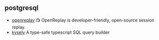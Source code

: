 ## postgresql

- [openreplay](https://github.com/openreplay/openreplay) :tv: OpenReplay is developer-friendly, open-source session replay.
- [kysely](https://github.com/koskimas/kysely) A type-safe typescript SQL query builder